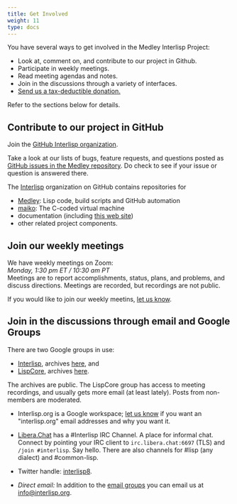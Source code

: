 ```yaml
---
title: Get Involved
weight: 11
type: docs
---
```


You have several ways to get involved in the Medley Interlisp Project:

* Look at, comment on, and contribute to our project in Github.
* Participate in weekly meetings.
* Read meeting agendas and notes.
* Join in the discussions through a variety of interfaces.
* [Send us a tax-deductible donation.](https://github.com/sponsors/Interlisp)

Refer to the sections below for details.

## Contribute to our project in GitHub

Join the [GitHub Interlisp organization](https://github.com/orgs/Interlisp/people).

Take a look at our lists of bugs, feature requests, and questions posted as [GitHub issues in the Medley repository](https://github.com/Interlisp/medley/issues). Do check to see if your issue or question is answered there.

The [Interlisp](https://github.com/Interlisp) organization on GitHub contains repositories for

* [Medley](https://github.com/Interlisp/medley): Lisp code, build scripts and GitHub automation
* [maiko](https://github.com/Interlisp/maiko): The C-coded virtual machine
* documentation (including [this web site](https://github.com/Interlisp/Interlisp.github.io))
* other related project components.

## Join our weekly meetings

We have weekly meetings on Zoom:  
_Monday, 1:30 pm ET / 10:30 am PT_  
 Meetings are to report accomplishments, status, plans, and problems, and discuss directions. Meetings are recorded, but recordings are not public.  

If you would like to join our weekly meetins, [let us know](mailto:info@interlisp.org).

## Join in the discussions through email and Google Groups

There are two Google groups in use:

* [Interlisp](mailto:interlisp@googlegroups.com), archives [here](https://groups.google.com/u/1/g/interlisp), and
* [LispCore](mailto:lispcore@googlegroups.com), archives [here](https://groups.google.com/u/1/g/lispcore).

The archives are public. The LispCore group has access to meeting recordings, and usually gets more email (at least lately). Posts from non-members are moderated.

* Interlisp.org is a Google workspace; [let us know](mailto:info@interlisp.org) if you want an "interlisp.org" email addresses and why you want it.

* [Libera.Chat](https://libera.chat) has a #Interlisp IRC Channel. A place for informal chat. Connect by pointing your IRC client to `irc.libera.chat:6697` (TLS) and `/join #interlisp`. Say hello. There are also channels for #lisp (any dialect) and #common-lisp.

* Twitter handle: [interlisp8](https://twitter.com/interlisp8).

* _Direct email:_ In addition to the [email groups](#email-and-access-groups) you can email us at [info@interlisp.org](mailto:info@interlisp.org).

